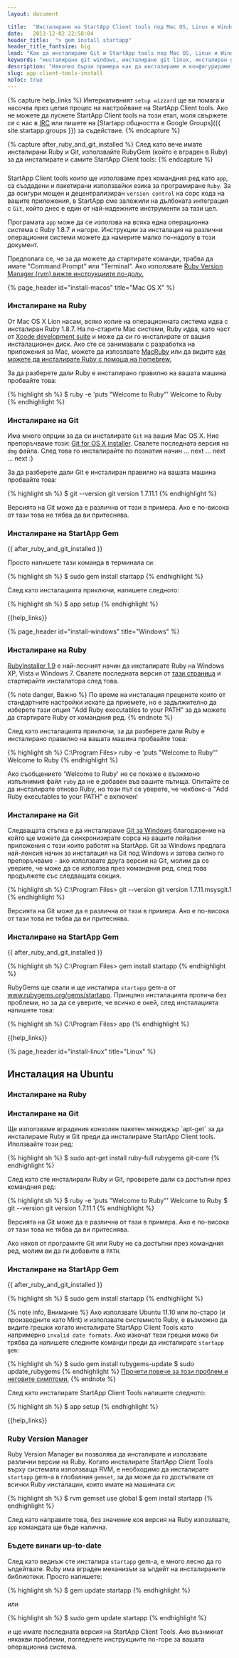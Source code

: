 ```yaml
---
layout: document

title:  "Инсталиране на StartApp Client tools под Mac OS, Linux и Windows"
date:   2013-12-02 22:58:04
header_title:  "> gem install startapp"
header_title_fontsize: big
lead: "Как да инсталираме Git и StartApp tools под Mac OS, Linux и Windows"
keywords: "инсталиране git windows, инсталиране git linux, инсталиран git mac os, инсталиране на startapp"
description: "Няколко бързи примера как да инсталираме и конфигурираме StartApp и Git под Mac OS, Linux и Windows"
slug: app-client-tools-install
noToc: true
---
```


{% capture help_links %}
  Интеркативният `setup wizzard` ще ви помага и насочва през целия процес на настройване на StartApp Client tools. Ако не можете да пуснете StartApp Client tools на този етап, моля свържете се с нас в [IRC](http://webchat.freenode.net/?channels=startapp&uio=d4) или пишете на [Startapp общността в Google Groups]({{ site.startapp.groups }}) за съдействие.
{% endcapture %}

{% capture after_ruby_and_git_installed %}
  След като вече имате инсталирани Ruby и Git, използвайте RubyGem (който е вграден в Ruby) за да инсталирате и самите StartApp Client tools:
{% endcapture %}

<!-- FIXME: Ugly work around -->
<p style="margin: 25px"></p>

StartApp Client tools които ще използваме през командния ред като `app`, са създадени и пакетирани използвайки езика за програмиране `Ruby`. За да осигури мощен и децентрализиран `version control` на сорс кода на вашите приложения, в StartApp сме заложили на дълбоката интеграция с `Git`, който днес е един от най-надежните инструменти за тази цел.

Програмата `app` може да се използва на всяка една операционна система с Ruby 1.8.7 и нагоре. Инструкции за инсталация на различни операционни системи можете да намерите малко по-надолу в този документ.

Предполага се, че за да можете да стартирате команди, трабва да имате "Command Prompt" или "Terminal". Ако използвате [Ruby Version Manager (rvm) вижте инструкциите по-долу.](#rvm)

{% page_header id="install-macos" title="Mac OS X" %}

<h3 id="install-ruby-macos">Инсталиране на Ruby</h3>

От Mac OS X Lion насам, всяко копие на операционната система идва с инсталиран Ruby 1.8.7. На по-старите Mac системи, Ruby идва, като част от [Xcode development suite](http://developer.apple.com/xcode) и може да си го инсталирате от вашия инсталационен диск. Ако сте се занимавали с разработка на приложения за Mac, можете да изпозлвате [MacRuby](http://macruby.org/) или да видите [как можете да инсталирате Ruby с помоща на homebrew.](http://www.ruby-lang.org/en/downloads/)

За да разберете дали Ruby е инсталирано правилно на вашата машина пробвайте това:

{% highlight sh %}
$ ruby -e 'puts "Welcome to Ruby"'
Welcome to Ruby
{% endhighlight %}

<h3 id="install-git-macos">Инсталиране на Git</h3>

Има много опрции за да си инсталирате `Git` на вашия Mac OS X. Ние препоръчваме този: [Git for OS X installer](http://code.google.com/p/git-osx-installer/). Свалете последната версия на `dmg` файла. След това го инсталирайте по познатия начин ... next ... next ... next :)

За да разберете дали Git е инсталиран правилно на вашата машина пробвайте това:

{% highlight sh %}
$ git --version
git version 1.7.11.1
{% endhighlight %}

Версията на Git може да е различна от тази в примера. Ако е по-висока от тази това не тябва да ви притеснява.

<h3 id="install-app-macos">Инсталиране на StartApp Gem</h3>

{{ after_ruby_and_git_installed }}

Просто напишете тази команда в терминала си:

{% highlight sh %}
$ sudo gem install startapp
{% endhighlight %}

След като инсталацията приключи, напишете следното:

{% highlight sh %}
$ app setup
{% endhighlight %}

{{help_links}}

{% page_header id="install-windows" title="Windows" %}

<h3 id="install-ruby-windows">Инсталиране на Ruby</h3>

[RubyInstaller 1.9](http://rubyinstaller.org/) е най-лесният начин да инсталирате Ruby на Windows XP, Vista и Windows 7. Свалете последната версия от [тази страница](http://rubyinstaller.org/downloads/) и стартирайте инсталатора след това.

{% note danger, Важно %}
По време на инсталация преценете които от стандартните настройки искате да приемете, но е задължително да изберете тази опция "Add Ruby executables to your PATH" за да можете да стартирате Ruby от командния ред.
{% endnote %}

След като инсталацията приключи, за да разберете дали Ruby е инсталирано правилно на вашата машина пробвайте това:

{% highlight sh %}
C:\Program Files\> ruby -e 'puts "Welcome to Ruby"'
Welcome to Ruby
{% endhighlight %}

Ако съобщението 'Welcome to Ruby' не се покаже е възжмоно изпълнимия файл `ruby` да не е добавен във вашите пътища. Опитайте се да инсталирате отново Ruby, но този път се уверете, че чекбокс-а "Add Ruby executables to your PATH" е включен!

<h3 id="install-git-windows">Инсталиране на Git</h3>

Следващата стъпка е да инсталираме [Git за Windows](http://msysgit.github.com/) благодарение на който ще можете да синхронизирате сорса на вашите лойални приложения с тези които работят на StartApp. Git за Windows предлага най-ленсия начин за инсталация на Git под Windows и затова силно го препоръчваме - ако използвате друга версия на Git, молим да се уверите, че може да се използва през командния ред, след това продължете със следващата секция.

{% highlight sh %}
C:\Program Files\> git --version
git version 1.7.11.msysgit.1
{% endhighlight %}

Версията на Git може да е различна от тази в примера. Ако е по-висока от тази това не тябва да ви притеснява.

<h3 id="install-app-windows">Инсталиране на StartApp Gem</h3>

{{ after_ruby_and_git_installed }}

{% highlight sh %}
C:\Program Files\> gem install startapp
{% endhighlight %}

RubyGems ще свали и ще инсталира `startapp` gem-а от www.rubygems.org/gems/startapp. Принцпно инсталацията протича без проблеми, но за да се уверите, че всичко е окей, след инсталацията напишете това:

{% highlight sh %}
C:\Program Files\> app
{% endhighlight %}

{{help_links}}

{% page_header id="install-linux" title="Linux" %}

## Инсталация на Ubuntu

<h3 class="pseudo-invisible" id="install-ruby-linux">Инсталиране на Ruby</h3>
<h3 class="pseudo-invisible" id="install-git-linux">Инсталиране на Git</h3>
Ще използваме вградения конзолен пакетен мениджър `apt-get` за да инсталираме Ruby и Git преди да инсталираме StartApp Client tools. Иползвайте този ред:

{% highlight sh %}
$ sudo apt-get install ruby-full rubygems git-core
{% endhighlight %}

След като сте инсталирали Ruby и Git, проверете дали са достъпни през командния ред:

{% highlight sh %}
$ ruby -e 'puts "Welcome to Ruby"'
Welcome to Ruby
$ git --version
git version 1.7.11.1
{% endhighlight %}

Версията на Git може да е различна от тази в примера. Ако е по-висока от тази това не тябва да ви притеснява.

Ако някоя от програмите Git или Ruby не са достъпни през командния ред, молим ви да ги добавите в `PATH`.

<h3 id="install-app-linux">Инсталиране на StartApp Gem</h3>

{{ after_ruby_and_git_installed }}

{% highlight sh %}
$ sudo gem install startapp
{% endhighlight %}

{% note info, Внимание %}
Ако използвате Ubuntu 11.10 или по-старо (и производните като Mint) и използвате системното Ruby, е възможно да видите грешки когато инсталирате StartApp Client Tools като напримерно `invalid date formats`. Ако изкочат тези грешки може би трябва да напишете следните команди преди да инсталирате `startapp gem`:

{% highlight sh %}
$ sudo gem install rubygems-update
$ sudo update_rubygems
{% endhighlight %}
[Прочети повече за този проблем и неговите симптоми.](https://github.com/rubygems/rubygems/pull/57)
{% endnote %}

След като инсталирате StartApp Client Tools напишете следното:

{% highlight sh %}
$ app setup
{% endhighlight %}

{{help_links}}

<h3 id="rvm">Ruby Version Manager</h3>

Ruby Version Manager ви позволява да инсталирате и използвате различни версии на Ruby. Когато инсталирате StartApp Client Tools върху системата използваща RVM, е необходимо да инсталирате `startapp` gem-а в глобалния `gemset`, за да може да го достъпвате от всички Ruby инсталации, които имате на машината си:

{% highlight sh %}
$ rvm gemset use global
$ gem install startapp
{% endhighlight %}

След като направите това, без значение коя версия на Ruby изпозлвате, `app` командата ще бъде налична.

### Бъдете винаги up-to-date

След като веднъж сте инсталира `startapp` gem-а, е много лесно да го ъпдейтвате. Ruby има вграден механизъм за ъпдейт на инсталираните библиотеки. Просто напишете:

{% highlight sh %}
$ gem update startapp
{% endhighlight %}

или

{% highlight sh %}
$ sudo gem update startapp
{% endhighlight %}

и ще имате последната версия на StartApp Client Tools. Ако възникнат някакви проблеми, погледнете инструкциите по-горе за вашата операционна система.